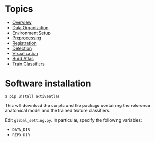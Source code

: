 # Topics
- [Overview](Overview.md)
- [Data Organization](FileOrganization.md)
- [Environment Setup](InitialSetup.md)
- [Preprocessing](Preprocessing.md)
- [Registration](Registration.md)
- [Detection](Detection.md)
- [Visualization](Visualization.md)
- [Build Atlas](BuildAtlas.md)
- [Train Classifiers](TrainClassifiers.md)


# Software installation

`$ pip install activeatlas`

This will download the scripts and the package containing the reference anatomical model and the trained texture classifiers.

Edit `global_setting.py`. In particular, specify the following variables:
- `DATA_DIR`
- `REPO_DIR`
